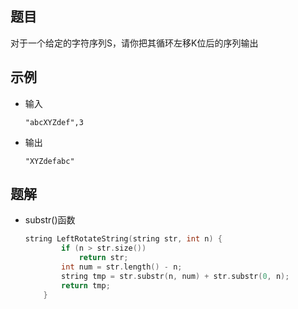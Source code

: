 ## 题目

对于一个给定的字符序列S，请你把其循环左移K位后的序列输出

## 示例

- 输入

  ```
  "abcXYZdef",3
  ```

- 输出

  ```
  "XYZdefabc"
  ```

## 题解

- substr()函数

  ```c++
  string LeftRotateString(string str, int n) {
          if (n > str.size()) 
              return str;
          int num = str.length() - n;
          string tmp = str.substr(n, num) + str.substr(0, n);
          return tmp;     
      }
  ```
  





